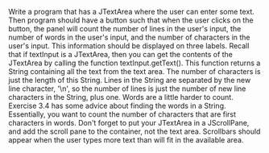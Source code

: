 Write a program that has a JTextArea where the user can enter some text. Then 
program should have a button such that when the user clicks on the button, the 
panel will count the number of lines in the user's input, the number of words 
in the user's input, and the number of characters in the user's input. This 
information should be displayed on three labels. Recall that if textInput is 
a JTextArea, then you can get the contents of the JTextArea by calling the 
function textInput.getText(). This function returns a String containing all 
the text from the text area. The number of characters is just the length of 
this String. Lines in the String are separated by the new line character, '\n', 
so the number of lines is just the number of new line characters in the String, 
plus one. Words are a little harder to count. Exercise 3.4 has some advice about 
finding the words in a String. Essentially, you want to count the number of 
characters that are first characters in words. Don't forget to put your JTextArea 
in a JScrollPane, and add the scroll pane to the container, not the text area. 
Scrollbars should appear when the user types more text than will fit in the 
available area.